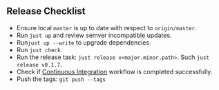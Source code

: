 ## Release Checklist

- Ensure local `master` is up to date with respect to `origin/master`.
- Run `just up` and review semver incompatible updates.
- Run`just up --write` to upgrade dependencies.
- Run `just check`.
- Run the release task: `just release v<major.minor.path>`. Such `just release v0.1.7`.
- Check if [Continuous Integration][ci] workflow is completed successfully.
- Push the tags: `git push --tags`

<!-- dprint-ignore-start -->

[ci]: https://github.com/azzamsa/tin/actions/workflows/ci.yml

<!-- dprint-ignore-end -->
